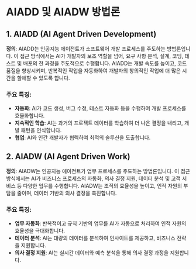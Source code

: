 # AIADD 및 AIADW 방법론

## 1. AIADD (AI Agent Driven Development)

**정의**: AIADD는 인공지능 에이전트가 소프트웨어 개발 프로세스를 주도하는 방법론입니다. 이 접근 방식에서는 AI가 개발자의 보조 역할을 넘어, 요구 사항 분석, 설계, 코딩, 테스트 및 배포의 전 과정을 주도적으로 수행합니다. AIADD는 개발 속도를 높이고, 코드 품질을 향상시키며, 반복적인 작업을 자동화하여 개발자의 창의적인 작업에 더 많은 시간을 할애할 수 있도록 합니다.

### 주요 특징:
- **자동화**: AI가 코드 생성, 버그 수정, 테스트 자동화 등을 수행하여 개발 프로세스를 효율화합니다.
- **지속적인 학습**: AI는 과거의 프로젝트 데이터를 학습하여 더 나은 결정을 내리고, 개발 패턴을 인식합니다.
- **협업**: AI와 인간 개발자가 협력하여 최적의 솔루션을 도출합니다.

## 2. AIADW (AI Agent Driven Work)

**정의**: AIADW는 인공지능 에이전트가 업무 프로세스를 주도하는 방법론입니다. 이 접근 방식에서는 AI가 비즈니스 프로세스의 자동화, 의사 결정 지원, 데이터 분석 및 고객 서비스 등 다양한 업무를 수행합니다. AIADW는 조직의 효율성을 높이고, 인적 자원의 부담을 줄이며, 데이터 기반의 의사 결정을 촉진합니다.

### 주요 특징:
- **업무 자동화**: 반복적이고 규칙 기반의 업무를 AI가 자동으로 처리하여 인적 자원의 효율성을 극대화합니다.
- **데이터 분석**: AI는 대량의 데이터를 분석하여 인사이트를 제공하고, 비즈니스 전략을 지원합니다.
- **의사 결정 지원**: AI는 실시간 데이터와 예측 분석을 통해 의사 결정 과정을 지원합니다.

